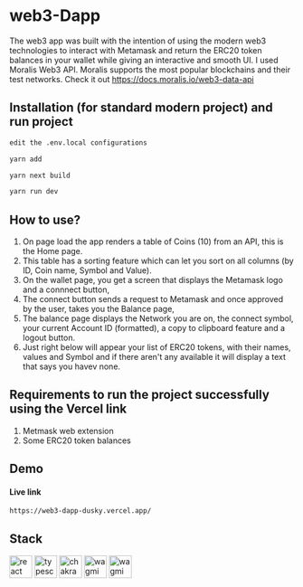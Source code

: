 # web3-Dapp

The web3 app was built with the intention of using the modern web3 technologies to interact with Metamask and return the ERC20 token balances in your wallet while giving an interactive and smooth UI.
I used Moralis Web3 API. Moralis supports the most popular blockchains and their test networks. Check it out https://docs.moralis.io/web3-data-api

## Installation (for standard modern project) and run project

```bash
edit the .env.local configurations
```

```bash
yarn add
```

```bash
yarn next build
```

```bash
yarn run dev
```

## How to use?

1. On page load the app renders a table of Coins (10) from an API, this is the Home page.
2. This table has a sorting feature which can let you sort on all columns (by ID, Coin name, Symbol and Value).
3. On the wallet page, you get a screen that displays the Metamask logo and a connnect button,
4. The connect button sends a request to Metamask and once approved by the user, takes you the Balance page,
5. The balance page displays the Network you are on, the connect symbol, your current Account ID (formatted), a copy to clipboard feature and a logout button.
6. Just right below will appear your list of ERC20 tokens, with their names, values and Symbol and if there aren't any available it will display a text that says you havev none.

## Requirements to run the project successfully using the Vercel link

1. Metmask web extension
2. Some ERC20 token balances

## Demo

#### Live link

```
https://web3-dapp-dusky.vercel.app/
```

## Stack

<img src="https://cdn.freebiesupply.com/logos/large/2x/react-1-logo-png-transparent.png" alt="react" width="40" height="40"> <img src='https://cdn.worldvectorlogo.com/logos/typescript.svg' alt='typescript' width='40' height='40'> <img src='https://pbs.twimg.com/profile_images/1244925541448286208/rzylUjaf_400x400.jpg' alt='chakra ui' width='40' height='40'> <img src='https://wagmi.sh/og.png' alt='wagmi' width='40' height='40'> <img src='https://wagmi.sh/og.png' alt='wagmi' width='40' height='40'>
